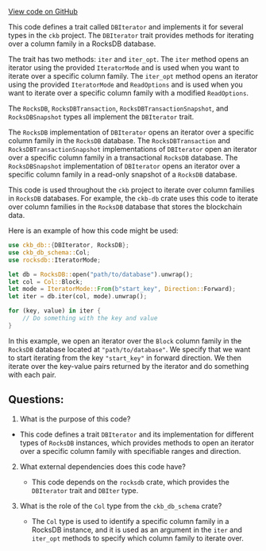 [View code on GitHub](https://github.com/nervosnetwork/ckb/blob/develop/db/src/iter.rs)

This code defines a trait called `DBIterator` and implements it for several types in the `ckb` project. The `DBIterator` trait provides methods for iterating over a column family in a RocksDB database.

The trait has two methods: `iter` and `iter_opt`. The `iter` method opens an iterator using the provided `IteratorMode` and is used when you want to iterate over a specific column family. The `iter_opt` method opens an iterator using the provided `IteratorMode` and `ReadOptions` and is used when you want to iterate over a specific column family with a modified `ReadOptions`.

The `RocksDB`, `RocksDBTransaction`, `RocksDBTransactionSnapshot`, and `RocksDBSnapshot` types all implement the `DBIterator` trait.

The `RocksDB` implementation of `DBIterator` opens an iterator over a specific column family in the `RocksDB` database. The `RocksDBTransaction` and `RocksDBTransactionSnapshot` implementations of `DBIterator` open an iterator over a specific column family in a transactional `RocksDB` database. The `RocksDBSnapshot` implementation of `DBIterator` opens an iterator over a specific column family in a read-only snapshot of a `RocksDB` database.

This code is used throughout the `ckb` project to iterate over column families in `RocksDB` databases. For example, the `ckb-db` crate uses this code to iterate over column families in the `RocksDB` database that stores the blockchain data.

Here is an example of how this code might be used:

```rust
use ckb_db::{DBIterator, RocksDB};
use ckb_db_schema::Col;
use rocksdb::IteratorMode;

let db = RocksDB::open("path/to/database").unwrap();
let col = Col::Block;
let mode = IteratorMode::From(b"start_key", Direction::Forward);
let iter = db.iter(col, mode).unwrap();

for (key, value) in iter {
    // Do something with the key and value
}
```

In this example, we open an iterator over the `Block` column family in the `RocksDB` database located at `"path/to/database"`. We specify that we want to start iterating from the key `"start_key"` in forward direction. We then iterate over the key-value pairs returned by the iterator and do something with each pair.
## Questions:
 1. What is the purpose of this code?
   - This code defines a trait `DBIterator` and its implementation for different types of `RocksDB` instances, which provides methods to open an iterator over a specific column family with specifiable ranges and direction.

2. What external dependencies does this code have?
   - This code depends on the `rocksdb` crate, which provides the `DBIterator` trait and `DBIter` type.

3. What is the role of the `Col` type from the `ckb_db_schema` crate?
   - The `Col` type is used to identify a specific column family in a RocksDB instance, and it is used as an argument in the `iter` and `iter_opt` methods to specify which column family to iterate over.
